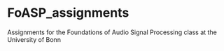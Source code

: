 # FoASP_assignments
Assignments for the Foundations of Audio Signal Processing class at the University of Bonn
